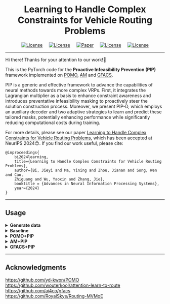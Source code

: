 <h1 align="center"> Learning to Handle Complex Constraints for Vehicle Routing Problems </h1>

<p align="center">
<a href="https://neurips.cc/Conferences/2024"><img alt="License" src="https://img.shields.io/static/v1?label=NeurIPS'24&message=Vancouver&color=purple&style=flat-square"></a>&nbsp;&nbsp;&nbsp;&nbsp;
<a href="https://neurips.cc/virtual/2024/poster/95638"><img alt="License" src="https://img.shields.io/static/v1?label=NeurIPS&message=Poster&color=blue&style=flat-square"></a>&nbsp;&nbsp;&nbsp;&nbsp;
<a href="https://arxiv.org/abs/2410.21066"><img src="https://img.shields.io/static/v1?label=ArXiv&message=PDF&color=red&style=flat-square" alt="Paper"></a>&nbsp;&nbsp;&nbsp;&nbsp;
<a href="https://neurips.cc/media/neurips-2024/Slides/95638_iCr6fb9.pdf"><img alt="License" src="https://img.shields.io/static/v1?label=Download&message=Slides&color=orange&style=flat-square"></a>&nbsp;&nbsp;&nbsp;&nbsp;
<a href="https://github.com/jieyibi/PIP-constraint/blob/main/LICENSE"><img 
alt="License" src="https://img.shields.io/static/v1?label=License&message=MIT&color=rose&style=flat-square"></a>
</p>

---

Hi there! Thanks for your attention to our work!🤝

This is the PyTorch code for the **Proactive Infeasibility Prevention (PIP)** 
framework implemented on [POMO](https://github.com/yd-kwon/POMO), [AM](https://github.com/wouterkool/attention-learn-to-route) and [GFACS](https://github.com/ai4co/gfacs).

PIP is a generic and effective framework to advance the capabilities of 
neural methods towards more complex VRPs. First, it integrates the Lagrangian 
multiplier as a basis to enhance constraint awareness and introduces 
preventative infeasibility masking to proactively steer the solution 
construction process. Moreover, we present PIP-D, which employs an auxiliary 
decoder and two adaptive strategies to learn and predict these tailored 
masks, potentially enhancing performance while significantly reducing 
computational costs during training. 

For more details, please see our paper [Learning to Handle Complex 
Constraints for Vehicle Routing Problems](), which has been accepted at 
NeurIPS 2024😊. If you find our work useful, please cite:

```
@inproceedings{
    bi2024learning,
    title={Learning to Handle Complex Constraints for Vehicle Routing Problems},
    author={Bi, Jieyi and Ma, Yining and Zhou, Jianan and Song, Wen and Cao, 
    Zhiguang and Wu, Yaoxin and Zhang, Jie},
    booktitle = {Advances in Neural Information Processing Systems},
    year={2024}
}
```

---

## Usage

<details>
    <summary><strong>Generate data</strong></summary>

For evaluation, you can use our [provided datasets](https://github.com/jieyibi/PIP-constraint/tree/main/data) or generate data by running the following command under the `./POMO+PIP/` directory:

```shell
# Default: --problem_size=50 --problem="ALL" --hardness="hard"
python generate_data.py --problem={PROBLEM} --problem_size={PROBLEM_SIZE} --hardness={HARDNESS}
```

</details>


<details>
    <summary><strong>Baseline</strong></summary>

#### 1. LKH3 

```shell
# Default: --problem="TSPTW" --datasets="../data/TSPTW/tsptw50_medium.pkl"
python LKH_baseline.py --problem={PROBLEM} --datasets={DATASET_PATH} -n=10000 -runs=1 -max_trials=10000
```


#### 2. OR-Tool
```shell
# Default: --problem="TSPTW" --datasets="../data/TSPTW/tsptw50_medium.pkl"
python OR-Tools_baseline.py --problem={PROBLEM} --datasets={DATASET_PATH} -n=10000 -timelimit=20 
# Optional arguments: `--cal_gap --optimal_solution_path={OPTIMAL_SOLUTION_PATH}`
```



#### 3. Greedy
##### 3.1 Greedy-L
```shell
# Default: --problem="TSPTW" --datasets="../data/TSPTW/tsptw50_medium.pkl"
python greedy_parallel.py --problem={PROBLEM} --datasets={DATASET_PATH} --heuristics="length"
# Optional arguments: `--cal_gap --optimal_solution_path={OPTIMAL_SOLUTION_PATH}`
```

##### 3.2 Greedy-C
```shell
# Default: --problem="TSPTW" --datasets="../data/TSPTW/tsptw50_medium.pkl" 
python greedy_parallel.py --problem={PROBLEM} --datasets={DATASET_PATH} --heuristics="constraint"
# Optional arguments: `--cal_gap --optimal_solution_path={OPTIMAL_SOLUTION_PATH}`
```

</details>

<details>
    <summary><strong>POMO+PIP</strong></summary>

## Train

```shell
# Default: --problem=TSPTW --hardness=hard --problem_size=50 --pomo_size=50 

# 1. POMO*
python train.py --problem={PROBLEM} --hardness={HARDNESS} --problem_size={PROBLEM_SIZE}

# 2. POMO* + PIP
python train.py --problem={PROBLEM} --hardness={HARDNESS} --problem_size={PROBLEM_SIZE} --generate_PI_mask

# 3. POMO* + PIP-D
python train.py --problem={PROBLEM} --hardness={HARDNESS} --problem_size={PROBLEM_SIZE} --generate_PI_mask --pip_decoder

# Note: 
# 1. If you want to resume, please add arguments: `--checkpoint`, `--pip_checkpoint` and `--resume_path`
# 2. Please change the arguments `--simulation_stop_epoch` and `--pip_update_epoch` when training PIP-D on N=100
```

## Evaluation


```shell
# Default: --problem=TSPTW --problem_size=50 --hardness=hard

# 1. POMO*

# If you want to evaluate on your own dataset,
python test.py --test_set_path={TEST_DATASET} --checkpoint={MODEL_PATH}
# Optional: add `--test_set_opt_sol_path` to calculate optimality gap.

# If you want to evaluate on the provided dataset,
python test.py --problem={PROBLEM} --hardness={HARDNESS} --problem_size={PROBLEM_SIZE} --checkpoint={MODEL_PATH}

# 2. POMO* + PIP(-D)

# If you want to evaluate on your own dataset,
python test.py --test_set_path={TEST_DATASET} --checkpoint={MODEL_PATH} --generate_PI_mask
# Optional: add `--test_set_opt_sol_path` to calculate optimality gap.

# If you want to evaluate on the provided dataset,
python test.py --problem={PROBLEM} --hardness={HARDNESS} --problem_size={PROBLEM_SIZE} --checkpoint={MODEL_PATH} --generate_PI_mask


# Please set your own `--aug_batch_size` or `--test_batch_size` (if no augmentation is used) based on your GPU memory constraint.
```

</details>

<details>
    <summary><strong>AM+PIP</strong></summary>

## Train

```shell
# Default: --graph_size=50 --hardness=hard --CUDA_VISIBLE_ID=0

# 1. AM*
python run.py --graph_size={PROBLEM_SIZE} --hardness={HARDNESS}

# 2. AM* + PIP
python run.py --graph_size={PROBLEM_SIZE} --hardness={HARDNESS} --generate_PI_mask

# 3. AM* + PIP-D
python run.py --graph_size={PROBLEM_SIZE} --hardness={HARDNESS} --generate_PI_mask --pip_decoder

# Note: If you want to resume, please add arguments: --pip_checkpoint and --resume
```

## Evaluation

For evaluation, please download the data or generate datasets first. 
Pretrained models are provided in the folder `./pretrained/`.

```shell
# Default: --graph_size=50 --hardness=hard --CUDA_VISIBLE_ID=0

# 1. AM*

# If you want to evaluate on your own dataset,
python eval.py --datasets={DATASET} --model={MODEL_PATH}
# Optional: add `--val_solution_path` to calculate optimality gap.

# If you want to evaluate on the provided dataset,
python eval.py --graph_size={PROBLEM_SIZE} --hardness={HARDNESS} --model={MODEL_PATH}

# 2. AM* + PIP(-D)

# If you want to evaluate on your own dataset,
python eval.py --datasets={DATASET} --model={MODEL_PATH} --generate_PI_mask
# Optional: add `--val_solution_path` to calculate optimality gap.

# If you want to evaluate on the provided dataset,
python eval.py --graph_size={PROBLEM_SIZE} --hardness={HARDNESS} --model={MODEL_PATH} --generate_PI_mask


# Please set your own `--eval_batch_size` based on your GPU memory constraint.
```

</details>

<details>
    <summary><strong>GFACS+PIP</strong></summary>

Code is not ready yet. It will be available soon.

</details>


---

## Acknowledgments
https://github.com/yd-kwon/POMO  
https://github.com/wouterkool/attention-learn-to-route  
https://github.com/ai4co/gfacs  
https://github.com/RoyalSkye/Routing-MVMoE
